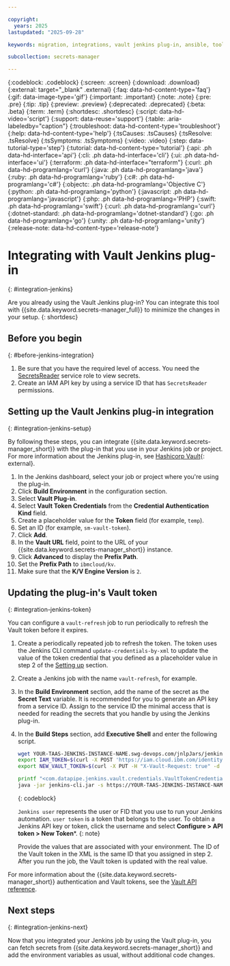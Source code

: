 ```yaml
---

copyright:
  years: 2025
lastupdated: "2025-09-28"

keywords: migration, integrations, vault jenkins plug-in, ansible, tool integrations

subcollection: secrets-manager

---
```


{:codeblock: .codeblock}
{:screen: .screen}
{:download: .download}
{:external: target="_blank" .external}
{:faq: data-hd-content-type='faq'}
{:gif: data-image-type='gif'}
{:important: .important}
{:note: .note}
{:pre: .pre}
{:tip: .tip}
{:preview: .preview}
{:deprecated: .deprecated}
{:beta: .beta}
{:term: .term}
{:shortdesc: .shortdesc}
{:script: data-hd-video='script'}
{:support: data-reuse='support'}
{:table: .aria-labeledby="caption"}
{:troubleshoot: data-hd-content-type='troubleshoot'}
{:help: data-hd-content-type='help'}
{:tsCauses: .tsCauses}
{:tsResolve: .tsResolve}
{:tsSymptoms: .tsSymptoms}
{:video: .video}
{:step: data-tutorial-type='step'}
{:tutorial: data-hd-content-type='tutorial'}
{:api: .ph data-hd-interface='api'}
{:cli: .ph data-hd-interface='cli'}
{:ui: .ph data-hd-interface='ui'}
{:terraform: .ph data-hd-interface="terraform"}
{:curl: .ph data-hd-programlang='curl'}
{:java: .ph data-hd-programlang='java'}
{:ruby: .ph data-hd-programlang='ruby'}
{:c#: .ph data-hd-programlang='c#'}
{:objectc: .ph data-hd-programlang='Objective C'}
{:python: .ph data-hd-programlang='python'}
{:javascript: .ph data-hd-programlang='javascript'}
{:php: .ph data-hd-programlang='PHP'}
{:swift: .ph data-hd-programlang='swift'}
{:curl: .ph data-hd-programlang='curl'}
{:dotnet-standard: .ph data-hd-programlang='dotnet-standard'}
{:go: .ph data-hd-programlang='go'}
{:unity: .ph data-hd-programlang='unity'}
{:release-note: data-hd-content-type='release-note'}

# Integrating with Vault Jenkins plug-in
{: #integration-jenkins}

Are you already using the Vault Jenkins plug-in? You can integrate this tool with {{site.data.keyword.secrets-manager_full}} to minimize the changes in your setup. 
{: shortdesc}

## Before you begin 
{: #before-jenkins-integration}

1. Be sure that you have the required level of access. You need the [SecretsReader](/docs/secrets-manager?topic=secrets-manager-iam#iam-roles-actions) service role to view secrets.
2. Create an IAM API key by using a service ID that has `SecretsReader` permissions.

## Setting up the Vault Jenkins plug-in integration
{: #integration-jenkins-setup}

By following these steps, you can integrate {{site.data.keyword.secrets-manager_short}} with the plug-in that you use in your Jenkins job or project. For more information about the Jenkins plug-in, see [Hashicorp Vault](https://plugins.jenkins.io/hashicorp-vault-plugin/){: external}.

1. In the Jenkins dashboard, select your job or project where you're using the plug-in.
2. Click **Build Environment** in the configuration section.
3. Select **Vault Plug-in**.
4. Select **Vault Token Credentials** from the **Credential Authentication Kind** field.
5. Create a placeholder value for the **Token** field (for example, `temp`). 
6. Set an ID (for example, `sm-vault-token`).
7. Click **Add**.
8. In the **Vault URL** field, point to the URL of your {{site.data.keyword.secrets-manager_short}} instance.
9. Click **Advanced** to display the **Prefix Path**. 
10. Set the **Prefix Path** to `ibmcloud/kv`. 
11. Make sure that the **K/V Engine Version** is `2`.

## Updating the plug-in's Vault token
{: #integration-jenkins-token}

You can configure a `vault-refresh` job to run periodically to refresh the Vault token before it expires. 

1. Create a periodically repeated job to refresh the token. The token uses the Jenkins CLI command `update-credentials-by-xml` to update the value of the token credential that you defined as a placeholder value in step 2 of the [Setting up](/docs/secrets-manager?topic=secrets-manager-integration-jenkins#integration-jenkins-setup) section.
2. Create a Jenkins job with the name `vault-refresh`, for example. 
3. In the **Build Environment** section, add the name of the secret as the **Secret Text** variable. It is recommended for you to generate an API key from a service ID. Assign to the service ID the minimal access that is needed for reading the secrets that you handle by using the Jenkins plug-in.
4. In the **Build Steps** section, add **Executive Shell** and enter the following script.

    ```sh
    wget YOUR-TAAS-JENKINS-INSTANCE-NAME.swg-devops.com/jnlpJars/jenkins-cli.jar
    export IAM_TOKEN=$(curl -X POST 'https://iam.cloud.ibm.com/identity/token' -H 'Content-Type: application/x-www-form-urlencoded' -d "grant_type=urn:ibm:params:oauth:grant-type:apikey&apikey=${IAM_API_KEY}" | jq --raw-output '.access_token')
    export NEW_VAULT_TOKEN=$(curl -X PUT -H "X-Vault-Request: true" -d "{\"token\":\"${IAM_TOKEN}\"}" ${VAULT_ADDR}/v1/auth/ibmcloud/login | jq --raw-output '.auth.client_token')

    printf "<com.datapipe.jenkins.vault.credentials.VaultTokenCredential plugin=\"hashicorp-vault-plugin@3.8.0\"><scope>GLOBAL</scope><id>sm-vault-token</id><description>Vault token for Secrets Manager</description><token>$NEW_VAULT_TOKEN</token></com.datapipe.jenkins.vault.credentials.VaultTokenCredential>" > creds.xml
    java -jar jenkins-cli.jar -s https://YOUR-TAAS-JENKINS-INSTANCE-NAME.swg-devops.com/ -auth <Jenkins user>:<user token> update-credentials-by-xml system::system::jenkins '(global)' sm-vault-token < creds.xml
    ```
    {: codeblock}


    `Jenkins user` represents the user or FID that you use to run your Jenkins automation. `user token` is a token that belongs to the user. To obtain a Jenkins API key or token, click the username and select **Configure > API token > New Token***.
    {: note}


    Provide the values that are associated with your environment. The ID of the Vault token in the XML is the same ID that you assigned in step 2. After you run the job, the Vault token is updated with the real value.


For more information about the {{site.data.keyword.secrets-manager_short}} authentication and Vault tokens, see the [Vault API reference](/docs/secrets-manager?topic=secrets-manager-vault-api#vault-login).


## Next steps
{: #integration-jenkins-next}

Now that you integrated your Jenkins job by using the Vault plug-in, you can fetch secrets from {{site.data.keyword.secrets-manager_short}} and add the environment variables as usual, without additional code changes.
